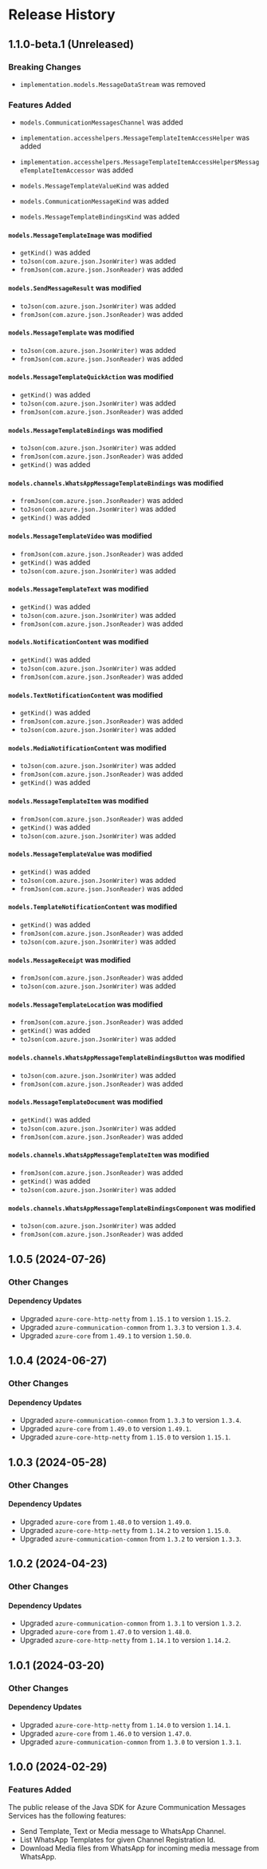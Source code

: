 # Release History

## 1.1.0-beta.1 (Unreleased)

### Breaking Changes

* `implementation.models.MessageDataStream` was removed

### Features Added

* `models.CommunicationMessagesChannel` was added

* `implementation.accesshelpers.MessageTemplateItemAccessHelper` was added

* `implementation.accesshelpers.MessageTemplateItemAccessHelper$MessageTemplateItemAccessor` was added

* `models.MessageTemplateValueKind` was added

* `models.CommunicationMessageKind` was added

* `models.MessageTemplateBindingsKind` was added

#### `models.MessageTemplateImage` was modified

* `getKind()` was added
* `toJson(com.azure.json.JsonWriter)` was added
* `fromJson(com.azure.json.JsonReader)` was added

#### `models.SendMessageResult` was modified

* `toJson(com.azure.json.JsonWriter)` was added
* `fromJson(com.azure.json.JsonReader)` was added

#### `models.MessageTemplate` was modified

* `toJson(com.azure.json.JsonWriter)` was added
* `fromJson(com.azure.json.JsonReader)` was added

#### `models.MessageTemplateQuickAction` was modified

* `getKind()` was added
* `toJson(com.azure.json.JsonWriter)` was added
* `fromJson(com.azure.json.JsonReader)` was added

#### `models.MessageTemplateBindings` was modified

* `toJson(com.azure.json.JsonWriter)` was added
* `fromJson(com.azure.json.JsonReader)` was added
* `getKind()` was added

#### `models.channels.WhatsAppMessageTemplateBindings` was modified

* `fromJson(com.azure.json.JsonReader)` was added
* `toJson(com.azure.json.JsonWriter)` was added
* `getKind()` was added

#### `models.MessageTemplateVideo` was modified

* `fromJson(com.azure.json.JsonReader)` was added
* `getKind()` was added
* `toJson(com.azure.json.JsonWriter)` was added

#### `models.MessageTemplateText` was modified

* `getKind()` was added
* `toJson(com.azure.json.JsonWriter)` was added
* `fromJson(com.azure.json.JsonReader)` was added

#### `models.NotificationContent` was modified

* `getKind()` was added
* `toJson(com.azure.json.JsonWriter)` was added
* `fromJson(com.azure.json.JsonReader)` was added

#### `models.TextNotificationContent` was modified

* `getKind()` was added
* `fromJson(com.azure.json.JsonReader)` was added
* `toJson(com.azure.json.JsonWriter)` was added

#### `models.MediaNotificationContent` was modified

* `toJson(com.azure.json.JsonWriter)` was added
* `fromJson(com.azure.json.JsonReader)` was added
* `getKind()` was added

#### `models.MessageTemplateItem` was modified

* `fromJson(com.azure.json.JsonReader)` was added
* `getKind()` was added
* `toJson(com.azure.json.JsonWriter)` was added

#### `models.MessageTemplateValue` was modified

* `getKind()` was added
* `toJson(com.azure.json.JsonWriter)` was added
* `fromJson(com.azure.json.JsonReader)` was added

#### `models.TemplateNotificationContent` was modified

* `getKind()` was added
* `fromJson(com.azure.json.JsonReader)` was added
* `toJson(com.azure.json.JsonWriter)` was added

#### `models.MessageReceipt` was modified

* `fromJson(com.azure.json.JsonReader)` was added
* `toJson(com.azure.json.JsonWriter)` was added

#### `models.MessageTemplateLocation` was modified

* `fromJson(com.azure.json.JsonReader)` was added
* `getKind()` was added
* `toJson(com.azure.json.JsonWriter)` was added

#### `models.channels.WhatsAppMessageTemplateBindingsButton` was modified

* `toJson(com.azure.json.JsonWriter)` was added
* `fromJson(com.azure.json.JsonReader)` was added

#### `models.MessageTemplateDocument` was modified

* `getKind()` was added
* `toJson(com.azure.json.JsonWriter)` was added
* `fromJson(com.azure.json.JsonReader)` was added

#### `models.channels.WhatsAppMessageTemplateItem` was modified

* `fromJson(com.azure.json.JsonReader)` was added
* `getKind()` was added
* `toJson(com.azure.json.JsonWriter)` was added

#### `models.channels.WhatsAppMessageTemplateBindingsComponent` was modified

* `toJson(com.azure.json.JsonWriter)` was added
* `fromJson(com.azure.json.JsonReader)` was added

## 1.0.5 (2024-07-26)

### Other Changes

#### Dependency Updates

- Upgraded `azure-core-http-netty` from `1.15.1` to version `1.15.2`.
- Upgraded `azure-communication-common` from `1.3.3` to version `1.3.4`.
- Upgraded `azure-core` from `1.49.1` to version `1.50.0`.


## 1.0.4 (2024-06-27)

### Other Changes

#### Dependency Updates

- Upgraded `azure-communication-common` from `1.3.3` to version `1.3.4`.
- Upgraded `azure-core` from `1.49.0` to version `1.49.1`.
- Upgraded `azure-core-http-netty` from `1.15.0` to version `1.15.1`.


## 1.0.3 (2024-05-28)

### Other Changes

#### Dependency Updates

- Upgraded `azure-core` from `1.48.0` to version `1.49.0`.
- Upgraded `azure-core-http-netty` from `1.14.2` to version `1.15.0`.
- Upgraded `azure-communication-common` from `1.3.2` to version `1.3.3`.


## 1.0.2 (2024-04-23)

### Other Changes

#### Dependency Updates

- Upgraded `azure-communication-common` from `1.3.1` to version `1.3.2`.
- Upgraded `azure-core` from `1.47.0` to version `1.48.0`.
- Upgraded `azure-core-http-netty` from `1.14.1` to version `1.14.2`.


## 1.0.1 (2024-03-20)

### Other Changes

#### Dependency Updates

- Upgraded `azure-core-http-netty` from `1.14.0` to version `1.14.1`.
- Upgraded `azure-core` from `1.46.0` to version `1.47.0`.
- Upgraded `azure-communication-common` from `1.3.0` to version `1.3.1`.


## 1.0.0 (2024-02-29)

### Features Added

The public release of the Java SDK for Azure Communication Messages Services has the following features:
- Send Template, Text or Media message to WhatsApp Channel.
- List WhatsApp Templates for given Channel Registration Id.
- Download Media files from WhatsApp for incoming media message from WhatsApp.


